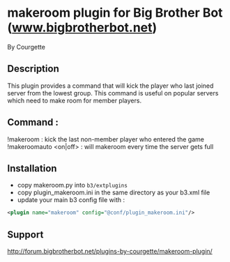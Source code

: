 makeroom plugin for Big Brother Bot (www.bigbrotherbot.net)
===========================================================

By Courgette


Description
-----------

This plugin provides a command that will kick the player who last joined server from the lowest group.
This command is useful on popular servers which need to make room for member players.


Command :
---------

!makeroom : kick the last non-member player who entered the game
!makeroomauto <on|off> : will makeroom every time the server gets full


Installation
------------

 * copy makeroom.py into `b3/extplugins`
 * copy plugin_makeroom.ini in the same directory as your b3.xml file
 * update your main b3 config file with :

```xml
<plugin name="makeroom" config="@conf/plugin_makeroom.ini"/>
```

Support
-------

http://forum.bigbrotherbot.net/plugins-by-courgette/makeroom-plugin/
